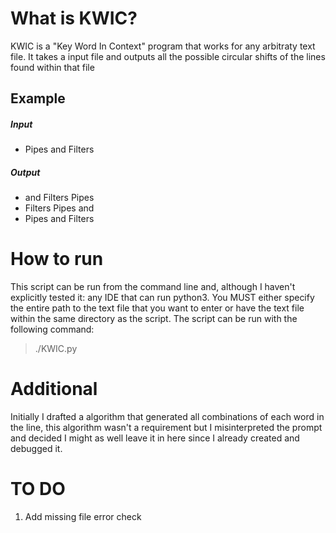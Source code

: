 # What is KWIC?
KWIC is a "Key Word In Context" program that works for any arbitraty text file. It takes a input file and outputs all the possible circular shifts of the lines found within that file


## Example
  ##### Input
   - Pipes and Filters
  
  ##### Output
   * and Filters Pipes
   * Filters Pipes and 
   * Pipes and Filters
    

# How to run
This script can be run from the command line and, although I haven't explicitly tested it: any IDE that can run python3. You MUST either specify the entire path to the text file that you want to enter or have the text file within the same directory as the script.  The script can be run with the following command:

> ./KWIC.py

# Additional
Initially I drafted a algorithm that generated all combinations of each word in the line, this algorithm wasn't a requirement but I misinterpreted the prompt and decided I might as well leave it in here since I already created and debugged it. 



# TO DO
1. Add missing file error check
